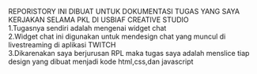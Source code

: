 REPORISTORY INI DIBUAT UNTUK DOKUMENTASI TUGAS YANG SAYA KERJAKAN SELAMA PKL DI USBIAF CREATIVE STUDIO <br>
1.Tugasnya sendiri adalah mengenai widget chat<br>
2.Widget chat ini digunakan untuk mendesign chat yang muncul di livestreaming di aplikasi TWITCH<br>
3.Dikarenakan saya berjurusan RPL maka tugas saya adalah menslice tiap design yang dibuat menjadi kode html,css,dan javascript
